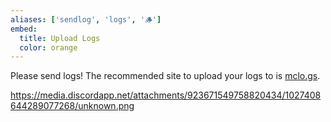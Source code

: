 ```yaml
---
aliases: ['sendlog', 'logs', '🪵']
embed:
  title: Upload Logs
  color: orange
---
```

Please send logs! The recommended site to upload your logs to is [mclo.gs](https://mclo.gs/).

https://media.discordapp.net/attachments/923671549758820434/1027408644289077268/unknown.png